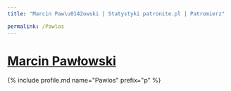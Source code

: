 ```yaml
---
title: "Marcin Paw\u0142owski | Statystyki patronite.pl | Patromierz"

permalink: /Pawlos
---
```


# [Marcin Pawłowski](https://patronite.pl/Pawlos)

{% include profile.md name="Pawlos" prefix="p" %}
